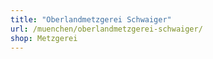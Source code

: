 ```yaml
---
title: "Oberlandmetzgerei Schwaiger"
url: /muenchen/oberlandmetzgerei-schwaiger/
shop: Metzgerei
---
```


